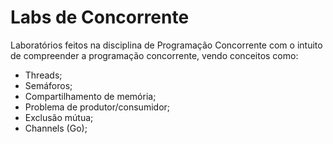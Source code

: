 # Labs de Concorrente

Laboratórios feitos na disciplina de Programação Concorrente com o intuito de compreender a programação concorrente, vendo conceitos como:

- Threads;
- Semáforos;
- Compartilhamento de memória;
- Problema de produtor/consumidor;
- Exclusão mútua;
- Channels (Go);
